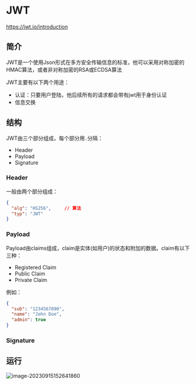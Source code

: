 # JWT

https://jwt.io/introduction

## 简介

JWT是一个使用Json形式在多方安全传输信息的标准，他可以采用对称加密的HMAC算法，或者非对称加密的RSA或ECDSA算法

JWT主要有以下两个用途：

- 认证：只要用户登陆，他后续所有的请求都会带有jwt用于身份认证
- 信息交换

## 结构

JWT由三个部分组成，每个部分用`.`分隔：

- Header
- Payload
- Signature

### Header

一般由两个部分组成：

```json
{
  "alg": "HS256",     // 算法
  "typ": "JWT"
}
```

### Payload

Payload由claims组成，claim是实体(如用户)的状态和附加的数据。claim有以下三种：

- Registered Claim
- Public Claim
- Private Claim

例如：

```json
{
  "sub": "1234567890",
  "name": "John Doe",
  "admin": true
}

```

### Signature







## 运行

![image-20230915152641860](https://lbw-img-lbw.oss-cn-beijing.aliyuncs.com/img/202309151526978.png)





















